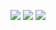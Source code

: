 <p align="center">
  <img src="https://github-readme-stats.vercel.app/api?username=Unam3dd&theme=cobalt&show_icons=true">
  <img src="https://github-readme-stats.vercel.app/api/top-langs/?username=Unam3dd&theme=cobalt&layout=compact&langs_count=10&hide=html,css">
  <img src="https://github-readme-stats.vercel.app/api/wakatime?username=Unam3dd&theme=cobalt">
</p>
